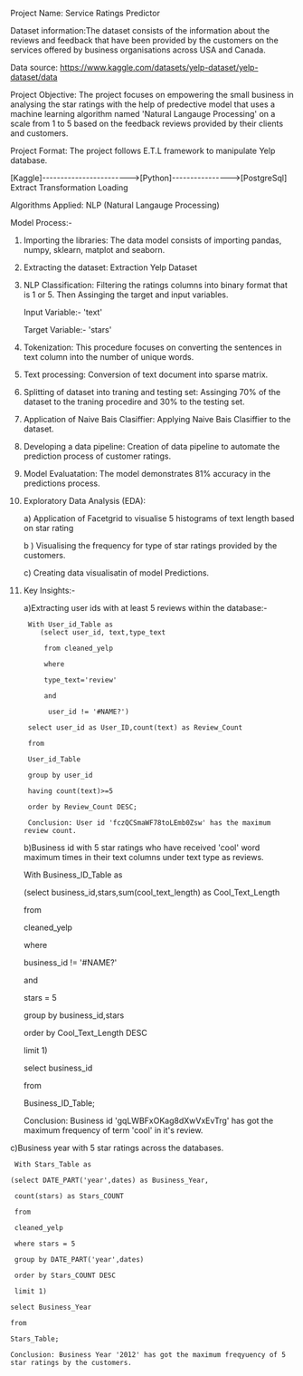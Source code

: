 Project Name: Service Ratings Predictor

Dataset information:The dataset consists of the information about the reviews and feedback that have been provided by the customers on the services offered by business organisations across USA and Canada.

Data source: https://www.kaggle.com/datasets/yelp-dataset/yelp-dataset/data

Project Objective: The project focuses on empowering the small business in analysing the star ratings with the help of predective model that uses a  machine learning algorithm named 'Natural Langauge Processing' on a scale from 1 to 5 based on the feedback reviews provided by their clients and customers. 

Project Format: The project follows E.T.L framework to manipulate Yelp database. 


[Kaggle]------------------------>[Python]---------------->[PostgreSql]
Extract                      Transformation                Loading


Algorithms Applied: NLP (Natural Langauge Processing)

Model Process:-

1) Importing the libraries: The data model consists of importing pandas, numpy, sklearn, matplot and seaborn.
   
2) Extracting the dataset: Extraction Yelp Dataset

3) NLP Classification: Filtering the ratings columns into  binary format that is 1 or 5. Then Assinging the target and input variables.

   Input Variable:- 'text'

   Target Variable:- 'stars'

5) Tokenization: This procedure focuses on converting the sentences in text column into the number of unique words.
   
6) Text processing: Conversion of text document into sparse matrix.

7) Splitting of dataset into traning and testing set: Assinging 70% of the dataset to the traning procedire and 30% to the testing set.

8) Application of Naive Bais Clasiffier: Applying Naive Bais Clasiffier to the dataset.

9) Developing a data pipeline: Creation of data pipeline to automate the prediction process of customer ratings.

10)  Model Evaluatation: The model demonstrates 81% accuracy in the predictions process.  

11) Exploratory Data Analysis (EDA):

      a) Application of Facetgrid to visualise 5 histograms of text length based on star rating

      b ) Visualising the frequency for type of star ratings provided by the customers.

      c) Creating data visualisatin of model Predictions.

12) Key Insights:-

       a)Extracting user ids with at least 5 reviews within the database:-

         With User_id_Table as
            (select user_id, text,type_text

             from cleaned_yelp

             where 
  
             type_text='review' 

             and 

              user_id != '#NAME?')

         select user_id as User_ID,count(text) as Review_Count
 
         from 

         User_id_Table

         group by user_id

         having count(text)>=5

         order by Review_Count DESC;

         Conclusion: User id 'fczQCSmaWF78toLEmb0Zsw' has the maximum review count. 

    b)Business id with 5 star ratings who have received 'cool' word maximum times in their text columns under text type as reviews.

      With Business_ID_Table as

     (select business_id,stars,sum(cool_text_length) as Cool_Text_Length

      from

      cleaned_yelp

      where 

      business_id != '#NAME?'

      and

      stars = 5

      group by business_id,stars

      order by Cool_Text_Length DESC

      limit 1)

      select business_id

      from 

      Business_ID_Table;
 
      Conclusion: Business id 'gqLWBFxOKag8dXwVxEvTrg' has got the maximum frequency of term 'cool' in it's review. 


 c)Business year with 5 star ratings across the databases.
 
     With Stars_Table as

    (select DATE_PART('year',dates) as Business_Year,

     count(stars) as Stars_COUNT

     from 

     cleaned_yelp

     where stars = 5

     group by DATE_PART('year',dates)

     order by Stars_COUNT DESC
 
     limit 1)

    select Business_Year

    from 

    Stars_Table;
    
    Conclusion: Business Year '2012' has got the maximum freqyuency of 5 star ratings by the customers.  

